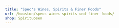```yaml
---
title: "Spec's Wines, Spirits & Finer Foods"
url: /houston/specs-wines-spirits-und-finer-foods/
shop: Spirituosen
---
```

